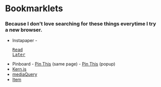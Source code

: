 # Bookmarklets
### Because I don't love searching for these things everytime I try a new browser.

- Instapaper - <pre><a href="javascript:function iprl5(){var d=document,z=d.createElement('scr'+'ipt'),b=d.body,l=d.location;try{if(!b)throw(0);d.title='(Saving...) '+d.title;z.setAttribute('src',l.protocol+'//www.instapaper.com/j/QwJwyv9gaM8W?u='+encodeURIComponent(l.href)+'&t='+(new Date().getTime()));b.appendChild(z);}catch(e){alert('Please wait until the page has loaded.');}}iprl5();void(0)" title="Read Later">Read Later</a></pre>
- Pinboard - <a class="bookmarklet" href="javascript:if(document.getSelection){s=document.getSelection();}else{s='';};document.location='https://pinboard.in/add?next=same&url='+encodeURIComponent(location.href)+'&description='+encodeURIComponent(s)+'&title='+encodeURIComponent(document.title)">Pin This</a> (same page) - <a class="bookmarklet" href="javascript:q=location.href;if(document.getSelection){d=document.getSelection();}else{d='';};p=document.title;void(open('https://pinboard.in/add?url='+encodeURIComponent(q)+'&description='+encodeURIComponent(d)+'&title='+encodeURIComponent(p),'Pinboard','toolbar=no,width=700,height=350'));">Pin This</a> (popup)
- <a href="javascript:(function(){document.body.appendChild(document.createElement('script')).src='http://bstro.github.com/kern.js/kern.js';})();">Kern.js</a>
- <a class="bookmarklet" href="javascript:%20(function%20()%20{var%20jsCode%20=%20document.createElement(%27script%27);jsCode.setAttribute(%27src%27,%20%27http://sparkbox.github.com/mediaQueryBookmarklet/bookmarklet-js/mediaQueryBookmarklet.js%27);document.body.appendChild(jsCode);}());" id="mediaQueryBookmarklet">mediaQuery</a>
- [Item](http://smallersoftware.net)

